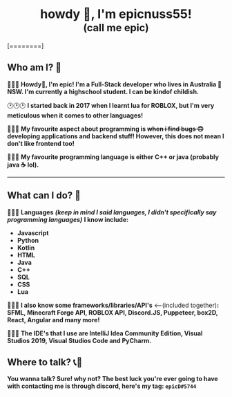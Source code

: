 <h1 align='center'>howdy 👋, I'm epicnuss55! <br><span style="font-size:smaller;">(call me epic)</span></h1>

[========]
## Who am I? 🤔
🍁🍁🍁
**Howdy👋, I'm epic! I'm a Full-Stack developer who lives in Australia 🦘 NSW. I'm currently a highschool student. I can be kindof childish.**

🕑🕑🕑
**I started back in 2017 when I learnt lua for ROBLOX, but I'm very meticulous when it comes to other languages!**

🌠🌠🌠
**My favourite aspect about programming is ~~when i find bugs 🙃~~ developing applications and backend stuff! However, this does not mean I don't like frontend too!**

🌟🌟🌟
**My favourite programming language is either C++ or java (probably java ☕ lol).**

------------
## What can I do? 👷‍
📜📜📜
**Languages** ***(keep in mind I said languages, I didn't specifically say programming languages)*** **I know include:**
- **Javascript**
- **Python**
- **Kotlin**
- **HTML**
- **Java**
- **C++**
- **SQL**
- **CSS**
- **Lua**

🧩🧩🧩
**I also know some frameworks/libraries/API's** <--(included together)**: SFML, Minecraft Forge API, ROBLOX API, Discord.JS, Puppeteer, box2D, React, Angular and many more!**

🧰🔧🔨
**The IDE's that I use are IntelliJ Idea Community Edition, Visual Studios 2019, Visual Studios Code and PyCharm.**

## Where to talk? 📞🦜
**You wanna talk? Sure! why not?
The best luck you're ever going to have with contacting me is through discord, here's my tag: `epicD#5744`**
